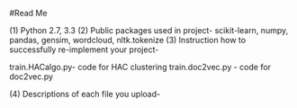 #Read Me

(1) Python 2.7, 3.3
(2) Public packages used in project- scikit-learn, numpy, pandas, gensim, wordcloud, nltk.tokenize
(3) Instruction how to successfully re-implement your project- 

train.HACalgo.py- code for HAC clustering
train.doc2vec.py - code for doc2vec.py

(4) Descriptions of each file you upload- 



